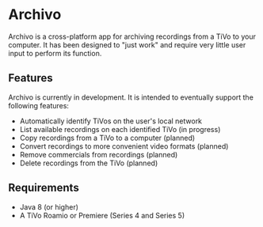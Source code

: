 # Archivo
Archivo is a cross-platform app for archiving recordings from a TiVo to your computer. It has been designed to "just work" and require very little user input to perform its function.

## Features
Archivo is currently in development. It is intended to eventually support the following features:

* Automatically identify TiVos on the user's local network
* List available recordings on each identified TiVo (in progress)
* Copy recordings from a TiVo to a computer (planned)
* Convert recordings to more convenient video formats (planned)
* Remove commercials from recordings (planned)
* Delete recordings from the TiVo (planned)

## Requirements
* Java 8 (or higher)
* A TiVo Roamio or Premiere (Series 4 and Series 5)
